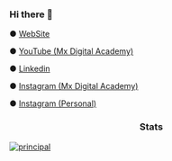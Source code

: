 ### Hi there 👋

● <a href="https://www.maxisandoval37.github.io/webSite/" rel="nofollow">WebSite</a>

● <a href="https://www.youtube.com/watch?v=-AV4LfKtlTk&list=PLfwQfDfaNmvq1o1aQMyzdcimX8QOgPBHx&index=2&t=0s/" rel="nofollow">YouTube (Mx Digital Academy)</a>

● <a href="https://www.linkedin.com/in/maximiliano-sandoval/" rel="nofollow">Linkedin</a>

● <a href="https://www.instagram.com/mx.digital.academy/" rel="nofollow">Instagram (Mx Digital Academy)</a>

● <a href="https://www.instagram.com/maxisandoval37/" rel="nofollow">Instagram (Personal)</a>

<h3 align="center">Stats</h3>
<p align="center">
  <a href="https://github-readme-stats.vercel.app/api?username=maxisandoval37&theme=dracula&show_icons=true" target="blank">
  <a href="https://github-readme-stats.vercel.app/api/top-langs/?username=maxisandoval37&theme=dracula&layout=compact" target="blank"> 
</p>

![principal](https://k62.kn3.net/taringa/9/1/D/F/6/9/maxisandoval37/9B4.png)


<!--
**maxisandoval37/maxisandoval37** is a ✨ _special_ ✨ repository because its `README.md` (this file) appears on your GitHub profile.

Here are some ideas to get you started:

- 🔭 I’m currently working on ...
- 🌱 I’m currently learning ...
- 👯 I’m looking to collaborate on ...
- 🤔 I’m looking for help with ...
- 💬 Ask me about ...
- 📫 How to reach me: ...
- 😄 Pronouns: ...
- ⚡ Fun fact: ...
-->
